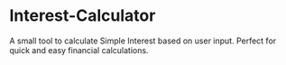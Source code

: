 # Interest-Calculator
A small tool to calculate Simple Interest based on user input. Perfect for quick and easy financial calculations.
